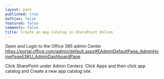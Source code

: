 ```yaml
---
layout: post
published: true
mathjax: false
featured: false
comments: false
title: Create an App Catalog in SharePoint Online
---
```

Open and Login to the Office 365 admin Center
https://portal.office.com/admin/default.aspx#EAdminDefaultPage_AdminHomePageESKU_AdminDashboardPage

Click SharePoint under Admin Centers. Click Apps and then click app catalog and  Create a new app catalog site.



